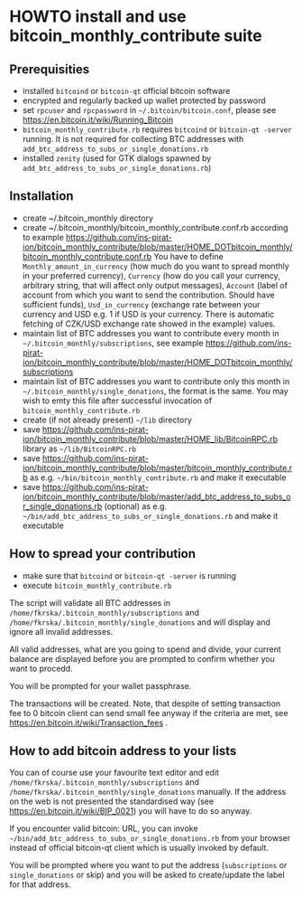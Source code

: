 HOWTO install and use bitcoin_monthly_contribute suite
======================================================

Prerequisities
--------------

* installed `bitcoind` or `bitcoin-qt` official bitcoin software
* encrypted and regularly backed up wallet protected by password
* set `rpcuser` and `rpcpassword` in `~/.bitcoin/bitcoin.conf`, please see https://en.bitcoin.it/wiki/Running_Bitcoin
* `bitcoin_monthly_contribute.rb` requires `bitcoind` or `bitcoin-qt -server` running. It is not required for collecting BTC addresses with `add_btc_address_to_subs_or_single_donations.rb`
* installed `zenity` (used for GTK dialogs spawned by `add_btc_address_to_subs_or_single_donations.rb`)

Installation
------------

* create ~/.bitcoin_monthly directory
* create ~/.bitcoin_monthly/bitcoin_monthly_contribute.conf.rb according to example https://github.com/ins-pirat-ion/bitcoin_monthly_contribute/blob/master/HOME_DOTbitcoin_monthly/bitcoin_monthly_contribute.conf.rb
  You have to define `Monthly_amount_in_currency` (how much do you want to spread monthly in your preferred currency), `Currency` (how do you call your currency, arbitrary string, that will affect only output messages), `Account` (label of account from which you want to send the contribution. Should have sufficient funds), `Usd_in_currency` (exchange rate between your currency and USD e.g. 1 if USD is your currency. There is automatic fetching of CZK/USD exchange rate showed in the example) values.
* maintain list of BTC addresses you want to contribute every month in `~/.bitcoin_monthly/subscriptions`, see example https://github.com/ins-pirat-ion/bitcoin_monthly_contribute/blob/master/HOME_DOTbitcoin_monthly/subscriptions
* maintain list of BTC addresses you want to contribute only this month in `~/.bitcoin_monthly/single_donations`, the format is the same. You may wish to emty this file after successful invocation of `bitcoin_monthly_contribute.rb`
* create (if not already present) `~/lib` directory
* save https://github.com/ins-pirat-ion/bitcoin_monthly_contribute/blob/master/HOME_lib/BitcoinRPC.rb library as `~/lib/BitcoinRPC.rb`
* save https://github.com/ins-pirat-ion/bitcoin_monthly_contribute/blob/master/bitcoin_monthly_contribute.rb as e.g. `~/bin/bitcoin_monthly_contribute.rb` and make it executable
* save https://github.com/ins-pirat-ion/bitcoin_monthly_contribute/blob/master/add_btc_address_to_subs_or_single_donations.rb (optional) as e.g. `~/bin/add_btc_address_to_subs_or_single_donations.rb` and make it executable

How to spread your contribution
-------------------------------

* make sure that `bitcoind` or `bitcoin-qt -server` is running
* execute `bitcoin_monthly_contribute.rb`

The script will validate all BTC addresses in `/home/fkrska/.bitcoin_monthly/subscriptions` and `/home/fkrska/.bitcoin_monthly/single_donations` and will display and ignore all invalid addresses.

All valid addresses, what are you going to spend and divide, your current balance are displayed before you are prompted to confirm whether you want to procedd.

You will be prompted for your wallet passphrase.

The transactions will be created. Note, that despite of setting transaction fee to 0 bitcoin client can send small fee anyway if the criteria are met, see https://en.bitcoin.it/wiki/Transaction_fees .

How to add bitcoin address to your lists
----------------------------------------

You can of course use your favourite text editor and edit `/home/fkrska/.bitcoin_monthly/subscriptions` and `/home/fkrska/.bitcoin_monthly/single_donations` manually. If the address on the web is not presented the standardised way (see https://en.bitcoin.it/wiki/BIP_0021) you will have to do so anyway.

If you encounter valid bitcoin: URL, you can invoke `~/bin/add_btc_address_to_subs_or_single_donations.rb` from your browser instead of official bitcoin-qt client which is usually invoked by default.

You will be prompted where you want to put the address (`subscriptions` or `single_donations` or skip) and you will be asked to create/update the label for that address.
